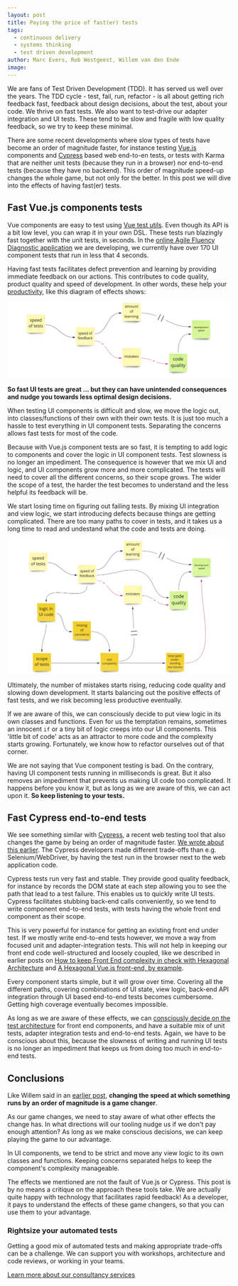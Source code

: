 ```yaml
---
layout: post
title: Paying the price of fast(er) tests
tags:
  - continuous delivery
  - systems thinking
  - test driven development
author: Marc Evers, Rob Westgeest, Willem van den Ende
image:
---
```


We are fans of Test Driven Development (TDD). It has served us well over the
years. The TDD cycle - test, fail, run, refactor - is all about getting rich
feedback fast, feedback about design decisions, about the test, about your code.
We thrive on fast tests. We also want to test-drive our adapter integration and
UI tests. These tend to be slow and fragile with low quality feedback, so we try
to keep these minimal.

There are some recent developments where slow types of tests have become an
order of magnitude faster, for instance testing [Vue.js](https://vuejs.org)
components and [Cypress](https://www.cypress.io/) based web end-to-en tests, or tests with Karma that are neither unit tests (because they run in a browser) nor end-to-end tests (because they have no backend).
This order of magnitude speed-up changes the whole game, but not only for the
better. In this post we will dive into the effects of having fast(er) tests.

## Fast Vue.js components tests

Vue components are easy to test using [Vue test
utils](https://vue-test-utils.vuejs.org/). Even though its API is a bit low
level, you can wrap it in your own DSL. These tests run blazingly fast together
with the unit tests, in seconds. In the [online Agile Fluency Diagnostic
application](/2020/09/25/hexagonal-frontend-example.html) we are developing, we
currently have over 170 UI component tests that run in less that 4 seconds.

Having fast tests facilitates defect prevention and learning by providing
immediate feedback on our actions. This contributes to code quality, product
quality and speed of development. In other words, these help your
[productivity](/2020/10/26/under-pressure.html#productivity), like this diagram
of effects shows:

![beneficial effects of fast tests](/attachments/blogposts/2020/fast-test-effects-1.jpg)

**So fast UI tests are great ... but they can have unintended consequences and
nudge you towards less optimal design decisions.**

When testing UI components is difficult and slow, we move the logic out, into
classes/functions of their own with their own tests. It is just too much a
hassle to test everything in UI component tests. Separating the concerns allows
fast tests for most of the code.

Because with Vue.js component tests are so fast, it is tempting to add logic to
components and cover the logic in UI component tests. Test slowness is no longer
an impediment. The consequence is however that we mix UI and logic, and UI
components grow more and more complicated. The tests will need to cover all the
different concerns, so their scope grows. The wider the scope of a test, the
harder the test becomes to understand and the less helpful its feedback will be.

We start losing time on figuring out failing tests. By mixing UI integration and
view logic, we start introducing defects because things are getting complicated.
There are too many paths to cover in tests, and it takes us a long time to read and undestand what the code and tests are doing.

![negative effects of fast tests](/attachments/blogposts/2020/fast-test-effects-2.jpg)

Ultimately, the number of mistakes starts rising, reducing code quality and
slowing down development. It starts balancing out the positive effects of fast
tests, and we risk becoming less productive eventually.

If we are aware of this, we can consciously decide to put view logic in its own
classes and functions. Even for us the temptation remains, sometimes an innocent
`if` or a tiny bit of logic creeps into our UI components. This 'little bit of code' acts as an attractor to more code and the complexity starts
growing. Fortunately, we know how to refactor ourselves out of that corner.

We are not saying that Vue component testing is bad. On the contrary, having UI
component tests running in milliseconds is great. But it also removes an
impediment that prevents us making UI code too complicated. It happens before you know it, but as long as we are aware of this, we can act upon it. **So keep listening to your tests.** 

## Fast Cypress end-to-end tests

We see something similar with [Cypress](https://cypress.io), a recent web
testing tool that also changes the game by being an order of magnitude faster.
[We wrote about this earlier](/2020/10/23/cypress-first-impressions.html). The
Cypress developers made different trade-offs than e.g. Selenium/WebDriver, by
having the test run in the browser next to the web application code.

Cypress tests run very fast and stable. They provide good quality feedback, for
instance by records the DOM state at each step allowing you to see the path that
lead to a test failure. This enables us to quickly write UI tests. Cypress
facilitates stubbing back-end calls conveniently, so we tend to write component
end-to-end tests, with tests having the whole front end component as their
scope.

This is very powerful for instance for getting an existing front end under test.
If we mostly write end-to-end tests however, we move a way from focused unit and
adapter-integration tests. This will not help in keeping our front end code
well-structured and loosely coupled, like we described in earlier posts on [How
to keep Front End complexity in check with Hexagonal
Architecture](/2020/09/09/how-to-keep-complexity-in-check-with-hexagonal-architecture.html)
and [A Hexagonal Vue.js front-end, by
example](/2020/09/25/hexagonal-frontend-example.html).

Every component starts simple, but it will grow over time. Covering all the
different paths, covering combinations of UI state, view logic, back-end API
integration through UI based end-to-end tests becomes cumbersome. Getting high
coverage eventually becomes impossible.

As long as we are aware of these effects, we can [consciously decide on the test
architecture](/2020/09/17/test-architecture.html) for front end components,
and have a suitable mix of unit tests, adapter integration tests and end-to-end
tests. Again, we have to be conscious about this, because the slowness of
writing and running UI tests is no longer an impediment that keeps us from doing
too much in end-to-end tests.

## Conclusions

Like Willem said in an [earlier post](/2020/10/23/cypress-first-impressions.html), **changing the speed at which something runs by an order of magnitude is a game changer**.

As our game changes, we need to stay aware of what other effects the change has.
In what directions will our tooling nudge us if we don't pay enough attention?
As long as we make conscious decisions, we can keep playing the game to our
advantage.

In UI components, we tend to be strict and move any view logic to its own
classes and functions. Keeping concerns separated helps to keep the component's
complexity manageable. 

The effects we mentioned are not the fault of Vue.js or Cypress. This post is by
no means a critique on the approach these tools take. We are actually quite
happy with technology that facilitates rapid feedback! As a developer, it pays
to understand the effects of these game changers, so that you can use them
to your advantage.

<aside>
  <h3>Rightsize your automated tests</h3>
  <p>Getting a good mix of automated tests and making appropriate trade-offs can be a challenge. We can support you with workshops, architecture and code reviews, or working in your teams.</p>
  <p><div>
    <a href="/consulting">Learn more about our consultancy services</a>
  </div></p>
</aside>
